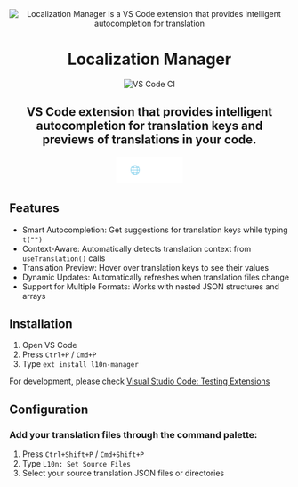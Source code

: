 <center>
<img src="https://danishshakeel.me/wp-content/uploads/2024/12/512x512.png" alt="Localization Manager is a VS Code extension that provides intelligent autocompletion for translation" height="64" width="64">

# Localization Manager
![VS Code CI](https://github.com/danish17/localization-manager-vscode/actions/workflows/ci.yml/badge.svg)
## VS Code extension that provides intelligent autocompletion for translation keys and previews of translations in your code.

<img src="https://github.com/amannn/next-intl/raw/main/media/logo-dark-mode.svg" height="48">
</center>

## Features
- Smart Autocompletion: Get suggestions for translation keys while typing `t("")`
- Context-Aware: Automatically detects translation context from `useTranslation()` calls
- Translation Preview: Hover over translation keys to see their values
- Dynamic Updates: Automatically refreshes when translation files change
- Support for Multiple Formats: Works with nested JSON structures and arrays

## Installation

1. Open VS Code
2. Press `Ctrl+P` / `Cmd+P`
3. Type `ext install l10n-manager`

For development, please check [Visual Studio Code: Testing Extensions](https://code.visualstudio.com/api/working-with-extensions/testing-extension)

## Configuration
### Add your translation files through the command palette:

1. Press `Ctrl+Shift+P` / `Cmd+Shift+P`
2. Type `L10n: Set Source Files`
3. Select your source translation JSON files or directories

